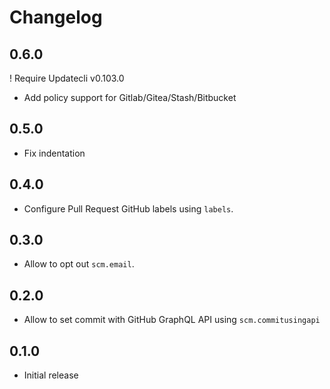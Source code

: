 # Changelog

## 0.6.0

! Require Updatecli v0.103.0

* Add policy support for Gitlab/Gitea/Stash/Bitbucket

## 0.5.0

* Fix indentation

## 0.4.0

* Configure Pull Request GitHub labels using `labels`.

## 0.3.0

* Allow to opt out `scm.email`.

## 0.2.0

  * Allow to set commit with GitHub GraphQL API using `scm.commitusingapi`

## 0.1.0

  * Initial release
